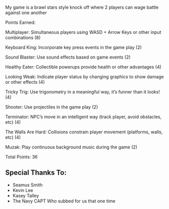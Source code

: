 My game is a brawl stars style knock off where 2 players can wage battle against one another 

Points Earned:

Multiplayer: Simultaneous players using WASD + Arrow Keys or other input combinations (8) 

Keyboard King: Incorporate key press events in the game play (2) 

Sound Blaster: Use sound effects based on game events (2) 

Healthy Eater: Collectible powerups provide health or other advantages (4)

Looking Weak: Indicate player status by changing graphics to show damage or other effects (4) 

Tricky Trig: Use trigonometry in a meaningful way, it’s funner than it looks! (4) 

Shooter: Use projectiles in the game play (2) 

Terminator: NPC’s move in an intelligent way (track player, avoid obstacles, etc) (4) 

The Walls Are Hard: Collisions constrain player movement (platforms, walls, etc) (4)

Muzak: Play continuous background music during the game (2) 

Total Points: 36

Special Thanks To:
-
- Seamus Smith
- Kevin Lee
- Kasey Talley
- The Navy CAPT Who subbed for us that one time